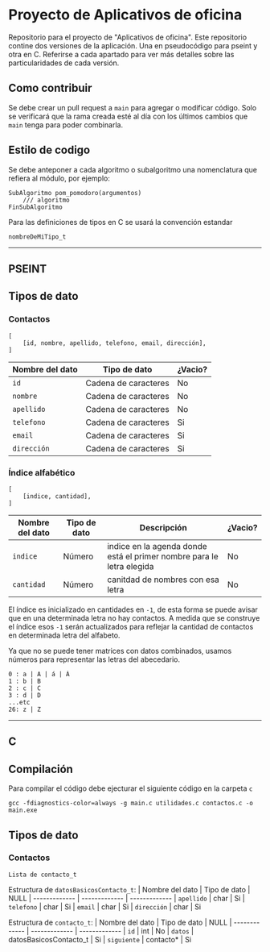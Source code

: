 # Proyecto de Aplicativos de oficina
Repositorio para el proyecto de "Aplicativos de oficina". Este repositorio contine dos versiones de la aplicación. Una en pseudocódigo para pseint y otra en C. Referirse a cada apartado para ver más detalles sobre las particularidades de cada versión.

## Como contribuir
Se debe crear un pull request a `main` para agregar o modificar código. Solo se verificará que la rama creada esté al día con los últimos cambios que `main` tenga para poder combinarla.

## Estilo de codigo
Se debe anteponer a cada algoritmo o subalgoritmo una nomenclatura que refiera al módulo, por ejemplo:
```
SubAlgoritmo pom_pomodoro(argumentos)
    /// algoritmo
FinSubAlgoritmo
```

Para las definiciones de tipos en C se usará la convención estandar
```
nombreDeMiTipo_t
```

---

## **PSEINT**
## Tipos de dato

### Contactos
```
[
    [id, nombre, apellido, telefono, email, dirección],
]
```
| Nombre del dato  | Tipo de dato           | ¿Vacio?
| -------------    | -------------          | -------------
| `id`             | Cadena de caracteres   | No
| `nombre`         | Cadena de caracteres   | No
| `apellido`       | Cadena de caracteres   | No
| `telefono`       | Cadena de caracteres   | Si
| `email`          | Cadena de caracteres   | Si
| `dirección`      | Cadena de caracteres   | Si

### Índice alfabético 
```
[
    [indice, cantidad],
]
```
| Nombre del dato  | Tipo de dato   | Descripción                                                           | ¿Vacio?   
| -------------    | -------------  | -------------                                                         | -------------
| `indice`         | Número         | indice en la agenda donde está el primer nombre para le letra elegida | No
| `cantidad`       | Número         | canitdad de nombres con esa letra                                     | No

El índice es inicializado en cantidades en `-1`, de esta forma se puede avisar que en una determinada letra no hay contactos. A medida que se construye el índice esos `-1` serán actualizados para reflejar la cantidad de contactos en determinada letra del alfabeto.

Ya que no se puede tener matrices con datos combinados, usamos números para representar las letras del abecedario.
```
0 : a | A | á | Á
1 : b | B
2 : c | C
3 : d | D
...etc
26: z | Z
```

---

## **C**
## Compilación
Para compilar el código debe ejecturar el siguiente código en la carpeta `c`
```
gcc -fdiagnostics-color=always -g main.c utilidades.c contactos.c -o main.exe
```
## Tipos de dato

### Contactos
```
Lista de contacto_t
```

Estructura de `datosBasicosContacto_t`:
| Nombre del dato  | Tipo de dato           | NULL
| -------------    | -------------          | -------------
| `apellido`       | char                   | Si
| `telefono`       | char                   | Si
| `email`          | char                   | Si
| `dirección`      | char                   | Si

Estructura de `contacto_t`:
| Nombre del dato  | Tipo de dato           | NULL
| -------------    | -------------          | -------------
| `id`             | int                    | No
| `datos`          | datosBasicosContacto_t | Si
| `siguiente`      | contacto*              | Si

